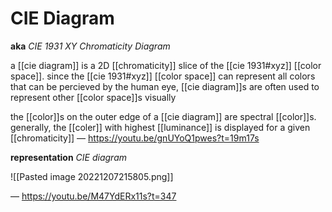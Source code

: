 # CIE Diagram

**aka** _CIE 1931 XY Chromaticity Diagram_

a [[cie diagram]] is a 2D [[chromaticity]] slice of the [[cie 1931#xyz]] [[color space]]. since the [[cie 1931#xyz]] [[color space]] can represent all colors that can be percieved by the human eye, [[cie diagram]]s are often used to represent other [[color space]]s visually

the [[color]]s on the outer edge of a [[cie diagram]] are spectral [[color]]s. generally, the [[coler]] with highest [[luminance]] is displayed for a given [[chromaticity]] &mdash; <https://youtu.be/gnUYoQ1pwes?t=19m17s>

**representation** _CIE diagram_

![[Pasted image 20221207215805.png]]

&mdash; <https://youtu.be/M47YdERx11s?t=347>
